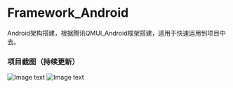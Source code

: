 # Framework_Android
Android架构搭建，根据腾讯QMUI_Android框架搭建，适用于快速运用到项目中去。


### 项目截图（持续更新）
![Image text](img-folder/im_login.jpg)
![Image text](img-folder/im_pager.jpg)
